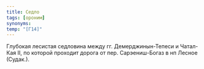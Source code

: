 ```yaml
---
title: Седло
tags: [ороним]
synonyms:
temp: "[Г14]"
---
```


Глубокая лесистая седловина между гг. Демерджинын-Тепеси и Чатал-Кая II, по
которой проходит дорога от пер. Сарэениш-Богаз в нп Лесное (Судак.).
